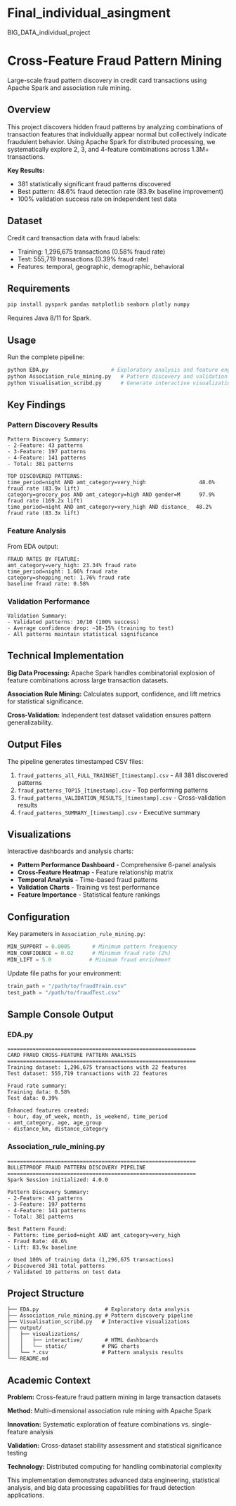# Final_individual_asingment
BIG_DATA_individual_project

# Cross-Feature Fraud Pattern Mining

Large-scale fraud pattern discovery in credit card transactions using Apache Spark and association rule mining.

## Overview

This project discovers hidden fraud patterns by analyzing combinations of transaction features that individually appear normal but collectively indicate fraudulent behavior. Using Apache Spark for distributed processing, we systematically explore 2, 3, and 4-feature combinations across 1.3M+ transactions.

**Key Results:**
- 381 statistically significant fraud patterns discovered
- Best pattern: 48.6% fraud detection rate (83.9x baseline improvement)
- 100% validation success rate on independent test data

## Dataset

Credit card transaction data with fraud labels:
- Training: 1,296,675 transactions (0.58% fraud rate)
- Test: 555,719 transactions (0.39% fraud rate)
- Features: temporal, geographic, demographic, behavioral

## Requirements

```bash
pip install pyspark pandas matplotlib seaborn plotly numpy
```

Requires Java 8/11 for Spark.

## Usage

Run the complete pipeline:

```bash
python EDA.py                    # Exploratory analysis and feature engineering
python Association_rule_mining.py   # Pattern discovery and validation  
python Visualisation_scribd.py      # Generate interactive visualizations
```

## Key Findings

### Pattern Discovery Results
```
Pattern Discovery Summary:
- 2-Feature: 43 patterns
- 3-Feature: 197 patterns  
- 4-Feature: 141 patterns
- Total: 381 patterns

TOP DISCOVERED PATTERNS:
time_period=night AND amt_category=very_high                 48.6% fraud rate (83.9x lift)
category=grocery_pos AND amt_category=high AND gender=M      97.9% fraud rate (169.2x lift)
time_period=night AND amt_category=very_high AND distance_  48.2% fraud rate (83.3x lift)
```

### Feature Analysis
From EDA output:
```
FRAUD RATES BY FEATURE:
amt_category=very_high: 23.34% fraud rate
time_period=night: 1.66% fraud rate  
category=shopping_net: 1.76% fraud rate
baseline fraud rate: 0.58%
```

### Validation Performance
```
Validation Summary:
- Validated patterns: 10/10 (100% success)
- Average confidence drop: ~10-15% (training to test)
- All patterns maintain statistical significance
```

## Technical Implementation

**Big Data Processing:** Apache Spark handles combinatorial explosion of feature combinations across large transaction datasets.

**Association Rule Mining:** Calculates support, confidence, and lift metrics for statistical significance.

**Cross-Validation:** Independent test dataset validation ensures pattern generalizability.

## Output Files

The pipeline generates timestamped CSV files:

1. `fraud_patterns_all_FULL_TRAINSET_[timestamp].csv` - All 381 discovered patterns
2. `fraud_patterns_TOP15_[timestamp].csv` - Top performing patterns
3. `fraud_patterns_VALIDATION_RESULTS_[timestamp].csv` - Cross-validation results
4. `fraud_patterns_SUMMARY_[timestamp].csv` - Executive summary

## Visualizations

Interactive dashboards and analysis charts:

- **Pattern Performance Dashboard** - Comprehensive 6-panel analysis
- **Cross-Feature Heatmap** - Feature relationship matrix
- **Temporal Analysis** - Time-based fraud patterns
- **Validation Charts** - Training vs test performance
- **Feature Importance** - Statistical feature rankings

## Configuration

Key parameters in `Association_rule_mining.py`:

```python
MIN_SUPPORT = 0.0005       # Minimum pattern frequency
MIN_CONFIDENCE = 0.02      # Minimum fraud rate (2%)
MIN_LIFT = 5.0            # Minimum fraud enrichment
```

Update file paths for your environment:
```python
train_path = "/path/to/fraudTrain.csv"
test_path = "/path/to/fraudTest.csv"
```

## Sample Console Output

### EDA.py
```
============================================================
CARD FRAUD CROSS-FEATURE PATTERN ANALYSIS
============================================================
Training dataset: 1,296,675 transactions with 22 features
Test dataset: 555,719 transactions with 22 features

Fraud rate summary:
Training data: 0.58%
Test data: 0.39%

Enhanced features created:
- hour, day_of_week, month, is_weekend, time_period
- amt_category, age, age_group  
- distance_km, distance_category
```

### Association_rule_mining.py
```
============================================================
BULLETPROOF FRAUD PATTERN DISCOVERY PIPELINE
============================================================
Spark Session initialized: 4.0.0

Pattern Discovery Summary:
- 2-Feature: 43 patterns
- 3-Feature: 197 patterns
- 4-Feature: 141 patterns
- Total: 381 patterns

Best Pattern Found:
- Pattern: time_period=night AND amt_category=very_high
- Fraud Rate: 48.6%
- Lift: 83.9x baseline

✓ Used 100% of training data (1,296,675 transactions)
✓ Discovered 381 total patterns
✓ Validated 10 patterns on test data
```

## Project Structure

```
├── EDA.py                     # Exploratory data analysis
├── Association_rule_mining.py # Pattern discovery pipeline
├── Visualisation_scribd.py   # Interactive visualizations
├── output/
│   ├── visualizations/
│   │   ├── interactive/       # HTML dashboards
│   │   └── static/           # PNG charts
│   └── *.csv                 # Pattern analysis results
└── README.md
```

## Academic Context

**Problem:** Cross-feature fraud pattern mining in large transaction datasets

**Method:** Multi-dimensional association rule mining with Apache Spark

**Innovation:** Systematic exploration of feature combinations vs. single-feature analysis

**Validation:** Cross-dataset stability assessment and statistical significance testing

**Technology:** Distributed computing for handling combinatorial complexity

This implementation demonstrates advanced data engineering, statistical analysis, and big data processing capabilities for fraud detection applications.
